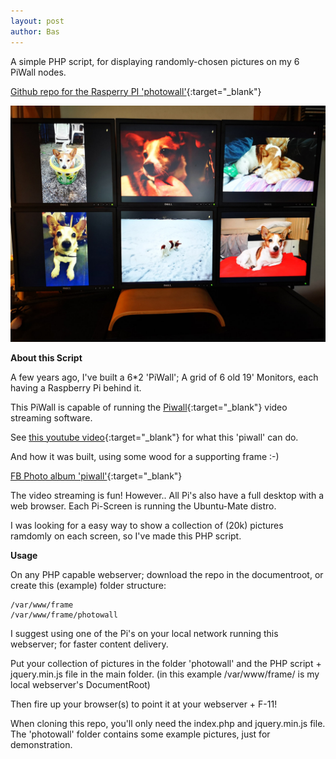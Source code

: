 ```yaml
---
layout: post
author: Bas
---
```

A simple PHP script, for displaying randomly-chosen pictures on my 6 PiWall nodes. 

[Github repo for the Rasperry PI 'photowall'](https://github.com/basdds/php-pi-photowall){:target="_blank"}

![image](/assets/images/piwall.jpg)

**About this Script** 

A few years ago, I've built a 6*2 'PiWall'; A grid of 6 old 19' Monitors, each having a Raspberry Pi behind it. 

This PiWall is capable of running the [Piwall](http://www.piwall.co.uk/){:target="_blank"} video streaming software. 

See [this youtube video](https://www.youtube.com/watch?v=Kru--U1kRy8){:target="_blank"} for what this 'piwall' can do. 

And how it was built, using some wood for a supporting frame :-) 

[FB Photo album 'piwall'](https://www.facebook.com/bas.dds.nl/media_set?set=a.1429959373697741.1073741893.100000510777171&type=1&l=a61e0e0002){:target="_blank"}

The video streaming is fun! However.. All Pi's also have a full desktop with a web browser. Each Pi-Screen is running the Ubuntu-Mate distro.

I was looking for a easy way to show a collection of (20k) pictures ramdomly on each screen, so I've made this PHP script.

**Usage** 

On any PHP capable webserver; download the repo in the documentroot, or create this (example) folder structure:

```
/var/www/frame
/var/www/frame/photowall
```

I suggest using one of the Pi's on your local network running this webserver; for faster content delivery.

Put your collection of pictures in the folder 'photowall' and the PHP script + jquery.min.js file in the main folder. (in this example /var/www/frame/ is my local webserver's DocumentRoot)

Then fire up your browser(s) to point it at your webserver + F-11!

When cloning this repo, you'll only need the index.php and jquery.min.js file. The 'photowall' folder contains some example pictures, just for demonstration. 
